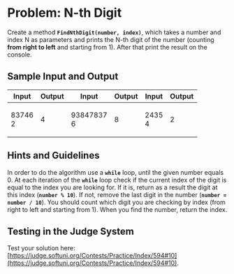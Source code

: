 # Problem: N-th Digit

Create a method **`FindNthDigit(number, index)`**, which takes a number and index N as parameters and prints the N-th digit of the number (counting **from right to left** and starting from 1). After that print the result on the console.

## Sample Input and Output

| Input             | Output | Input                | Output | Input            | Output |
| ----------------- | ------ | -------------------- | ------ | ---------------- | ------ |
| <p>83746<br>2</p> | 4      | <p>93847837<br>6</p> | 8      | <p>2435<br>4</p> | 2      |

## Hints and Guidelines

In order to do the algorithm use a **`while`** loop, until the given number equals 0. At each iteration of the **`while`** loop check if the current index of the digit is equal to the index you are looking for. If it is, return as a result the digit at this index (**`number % 10`**). If not, remove the last digit in the number (**`number = number / 10`**). You should count which digit you are checking by index (from right to left and starting from 1). When you find the number, return the index.

## Testing in the Judge System

Test your solution here: [https://judge.softuni.org/Contests/Practice/Index/594#10](https://judge.softuni.org/Contests/Practice/Index/594#10).
